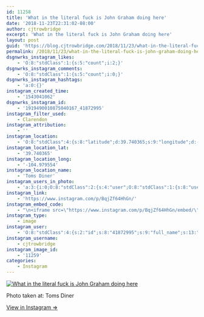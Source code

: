 ```yaml
---
id: 11258
title: 'What in the literal fuck is John Graham doing here'
date: '2018-11-23T22:31:02-08:00'
author: cjtrowbridge
excerpt: 'What in the literal fuck is John Graham doing here'
layout: post
guid: 'https://blog.cjtrowbridge.com/2018/11/23/what-in-the-literal-fuck-is-john-graham-doing-here/'
permalink: /2018/11/23/what-in-the-literal-fuck-is-john-graham-doing-here/
dsgnwrks_instagram_likes:
    - 'O:8:"stdClass":1:{s:5:"count";i:2;}'
dsgnwrks_instagram_comments:
    - 'O:8:"stdClass":1:{s:5:"count";i:0;}'
dsgnwrks_instagram_hashtags:
    - 'a:0:{}'
instagram_created_time:
    - '1543041062'
dsgnwrks_instagram_id:
    - '1919490010875040167_41872995'
instagram_filter_used:
    - Clarendon
instagram_attribution:
    - ''
instagram_location:
    - 'O:8:"stdClass":4:{s:8:"latitude";d:39.740365;s:9:"longitude";d:-104.979554;s:4:"name";s:10:"Toms Diner";s:2:"id";i:457241161364000;}'
instagram_location_lat:
    - '39.740365'
instagram_location_long:
    - '-104.979554'
instagram_location_name:
    - 'Toms Diner'
instagram_users_in_photo:
    - 'a:3:{i:0;O:8:"stdClass":2:{s:4:"user";O:8:"stdClass":1:{s:8:"username";s:12:"cjtrowbridge";}s:8:"position";O:8:"stdClass":2:{s:1:"x";d:0.17916761;s:1:"y";d:0.83412814;}}i:1;O:8:"stdClass":2:{s:4:"user";O:8:"stdClass":1:{s:8:"username";s:16:"johngrahamcamera";}s:8:"position";O:8:"stdClass":2:{s:1:"x";d:0.56666666;s:1:"y";d:0.5381679500000001;}}i:2;O:8:"stdClass":2:{s:4:"user";O:8:"stdClass":1:{s:8:"username";s:10:"abi.quinnn";}s:8:"position";O:8:"stdClass":2:{s:1:"x";d:0.9361111;s:1:"y";d:0.4923664;}}}'
instagram_link:
    - 'https://www.instagram.com/p/BqjZf64HhGn/'
instagram_embed_code:
    - "\n<iframe src=\"https://www.instagram.com/p/BqjZf64HhGn/embed/\" width=\"612\" height=\"710\" frameborder=\"0\" scrolling=\"no\" allowtransparency=\"true\" class=\"insta-image-embed\"></iframe>\n"
instagram_type:
    - image
instagram_user:
    - 'O:8:"stdClass":4:{s:2:"id";s:8:"41872995";s:9:"full_name";s:13:"CJ Trowbridge";s:15:"profile_picture";s:141:"https://scontent.cdninstagram.com/vp/d092ebfdf7d7b69ffa8c0aebfde742bc/5C7E7A1C/t51.2885-19/s150x150/13724650_1188772791164794_142557231_a.jpg";s:8:"username";s:12:"cjtrowbridge";}'
instagram_username:
    - cjtrowbridge
instagram_image_id:
    - '11259'
categories:
    - Instagram
---
```


[![What in the literal fuck is John Graham doing here](https://blog.cjtrowbridge.com/wp-content/uploads/2018/11/what-in-the-literal-fuck-1-1.jpg)](https://www.instagram.com/p/BqjZf64HhGn/)

Photo taken at: Toms Diner

[View in Instagram ⇒](https://www.instagram.com/p/BqjZf64HhGn/)